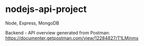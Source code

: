 # nodejs-api-project
 
 Node, Express, MongoDB
 
Backend - API overview generated from Postman:
\
https://documenter.getpostman.com/view/12284827/T1LMjnmx
